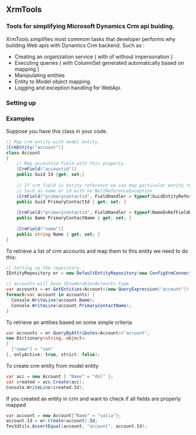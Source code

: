 ## XrmTools

### Tools for simplifying Microsoft Dynamics Crm api buiding.
XrmTools simplifies most commom tasks that developer performs why building Web apis with Dynamics Crm backend.
Such as :
* Creating an organization service ( with of without impersonation )
* Executing queries ( with ColumnSet generated automatically based on mapping )
* Manipulating entities
* Entity to Model object mapping.
* Logging and exception handling for WebApi.
### Setting up

### Examples
Suppose you have this class in your code.
```csharp
// Map crm entity with model entity.
[CrmEntity("account")]
class Account 
{
    // Map accountid field with this property.
    [CrmField("accountid")]
    public Guid Id {get; set;}
    
    // If crm field is entity reference we can map particular entity reference field
    // Such as name or id with no NullReferenceException 
    [CrmField("primarycontactid", FieldHandler = typeof(GuidEntityReferenceFieldHandler))]
    public Guid PrimaryContactId { get; set; }
    
    [CrmField("primarycontactid", FieldHandler = typeof(NameEnRefFieldHandler)]
    public Name PrimaryContactName { get; set; }
    
    [CrmField("name")]
    public string Name { get; set; }
}
```
To retrieve a list of crm accounts and map them to this entity we need to do this:
```csharp
// Setting up the repository.
IEntityRepository er = new DefaultEntityRepository(new ConfigXrmConnectionStringProvider(connectionSettings), new ReflectionEntityConstructory());

// accounts will have IEnumerable<Account> type.
var accounts = er.GetEntities<Account>(new QueryExpression("account"));
foreach(var account in accounts) {
  Console.WriteLine(account.Name);
  Console.WriteLine(account.PrimaryContactName);
}
```
To retrieve an antities based on some simple criteria
```csharp
var accounts = er.QueryByAttributes<Account>("account", 
new Dictionary<string, object>
{
  ["name"] = "ven"
}, onlyActive: true, strict: false);
```

To create crm entity from model entity
```csharp
var acc = new Account { "Name" = "dnl" };
var created = acc.Create(acc);
Console.WriteLine(created.Id);
```
If you created an entity in crm and want to check if all fields are properly mapped
```csharp
var account = new Account{"Name" = "valia"};
account.Id = er.Create(account).Id;
TestUtils.AssertEqual(account, "account", account.Id);
```
